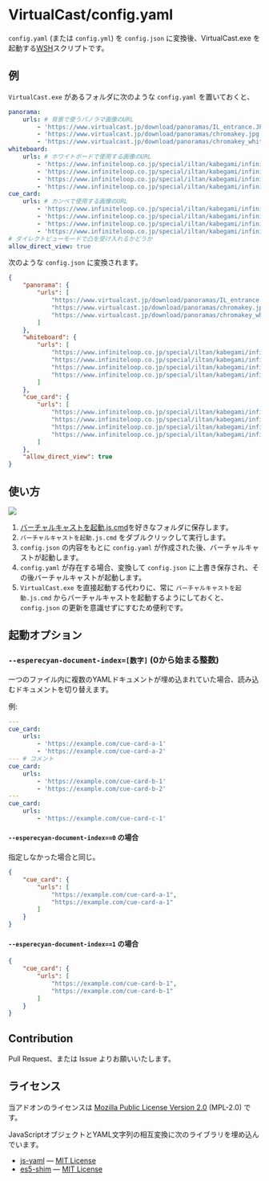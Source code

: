 VirtualCast/config.yaml
=======================
`config.yaml` (または `config.yml`) を `config.json` に変換後、VirtualCast.exe を起動する[WSH]スクリプトです。

[WSH]: https://ja.wikipedia.org/wiki/Windows_Script_Host "Windows Script Hostとは、Microsoft Windowsにおいてテキストファイルに記述したスクリプトを実行するスクリプト実行環境である。"

例
---
`VirtualCast.exe` があるフォルダに次のような `config.yaml` を置いておくと、

```yaml
panorama:
    urls: # 背景で使うパノラマ画像のURL
        - 'https://www.virtualcast.jp/download/panoramas/IL_entrance.JPG'
        - 'https://www.virtualcast.jp/download/panoramas/chromakey.jpg'
        - 'https://www.virtualcast.jp/download/panoramas/chromakey_white.jpg'
whiteboard:
    urls: # ホワイトボードで使用する画像のURL
        - 'https://www.infiniteloop.co.jp/special/iltan/kabegami/infiniteloop-iltan-red-1024x768.jpg'
        - 'https://www.infiniteloop.co.jp/special/iltan/kabegami/infiniteloop-iltan-blue-1024x768.jpg'
        - 'https://www.infiniteloop.co.jp/special/iltan/kabegami/infiniteloop-iltan-pop-1024x768.jpg'
        - 'https://www.infiniteloop.co.jp/special/iltan/kabegami/infiniteloop-iltan-sd-1024x768.jpg'
cue_card:
    urls: # カンペで使用する画像のURL
        - 'https://www.infiniteloop.co.jp/special/iltan/kabegami/infiniteloop-iltan-red-1024x768.jpg'
        - 'https://www.infiniteloop.co.jp/special/iltan/kabegami/infiniteloop-iltan-blue-1024x768.jpg'
        - 'https://www.infiniteloop.co.jp/special/iltan/kabegami/infiniteloop-iltan-pop-1024x768.jpg'
        - 'https://www.infiniteloop.co.jp/special/iltan/kabegami/infiniteloop-iltan-sd-1024x768.jpg'
# ダイレクトビューモードで凸を受け入れるかどうか
allow_direct_view: true
```

次のような `config.json` に変換されます。

```json
{
	"panorama": {
		"urls": [
			"https://www.virtualcast.jp/download/panoramas/IL_entrance.JPG",
			"https://www.virtualcast.jp/download/panoramas/chromakey.jpg",
			"https://www.virtualcast.jp/download/panoramas/chromakey_white.jpg"
		]
	},
	"whiteboard": {
		"urls": [
			"https://www.infiniteloop.co.jp/special/iltan/kabegami/infiniteloop-iltan-red-1024x768.jpg",
			"https://www.infiniteloop.co.jp/special/iltan/kabegami/infiniteloop-iltan-blue-1024x768.jpg",
			"https://www.infiniteloop.co.jp/special/iltan/kabegami/infiniteloop-iltan-pop-1024x768.jpg",
			"https://www.infiniteloop.co.jp/special/iltan/kabegami/infiniteloop-iltan-sd-1024x768.jpg"
		]
	},
	"cue_card": {
		"urls": [
			"https://www.infiniteloop.co.jp/special/iltan/kabegami/infiniteloop-iltan-red-1024x768.jpg",
			"https://www.infiniteloop.co.jp/special/iltan/kabegami/infiniteloop-iltan-blue-1024x768.jpg",
			"https://www.infiniteloop.co.jp/special/iltan/kabegami/infiniteloop-iltan-pop-1024x768.jpg",
			"https://www.infiniteloop.co.jp/special/iltan/kabegami/infiniteloop-iltan-sd-1024x768.jpg"
		]
	},
	"allow_direct_view": true
}
```

使い方
------
![](demo.gif)

1. [バーチャルキャストを起動.js.cmd]を好きなフォルダに保存します。
2. `バーチャルキャストを起動.js.cmd` をダブルクリックして実行します。
3. `config.json` の内容をもとに `config.yaml` が作成された後、バーチャルキャストが起動します。
4. `config.yaml` が存在する場合、変換して `config.json` に上書き保存され、その後バーチャルキャストが起動します。
5. `VirtualCast.exe` を直接起動する代わりに、常に `バーチャルキャストを起動.js.cmd` からバーチャルキャストを起動するようにしておくと、
   `config.json` の更新を意識せずにすむため便利です。

[バーチャルキャストを起動.js.cmd]: https://esperecyan.github.io/virtualcast-config/%E3%83%90%E3%83%BC%E3%83%81%E3%83%A3%E3%83%AB%E3%82%AD%E3%83%A3%E3%82%B9%E3%83%88%E3%82%92%E8%B5%B7%E5%8B%95.js.cmd

起動オプション
--------------
### `--esperecyan-document-index=[数字]` (0から始まる整数)
一つのファイル内に複数のYAMLドキュメントが埋め込まれていた場合、読み込むドキュメントを切り替えます。

例:

```yaml
---
cue_card:
    urls:
        - 'https://example.com/cue-card-a-1'
        - 'https://example.com/cue-card-a-2'
--- # コメント
cue_card:
    urls:
        - 'https://example.com/cue-card-b-1'
        - 'https://example.com/cue-card-b-2'
---
cue_card:
    urls:
        - 'https://example.com/cue-card-c-1'
```

#### `--esperecyan-document-index==0` の場合
指定しなかった場合と同じ。

```json
{
	"cue_card": {
		"urls": [
			"https://example.com/cue-card-a-1",
			"https://example.com/cue-card-a-1"
		]
	}
}
```

#### `--esperecyan-document-index==1` の場合

```json
{
	"cue_card": {
		"urls": [
			"https://example.com/cue-card-b-1",
			"https://example.com/cue-card-b-1"
		]
	}
}
```

Contribution
------------
Pull Request、または Issue よりお願いいたします。

ライセンス
----------
当アドオンのライセンスは [Mozilla Public License Version 2.0] \(MPL-2.0) です。

JavaScriptオブジェクトとYAML文字列の相互変換に次のライブラリを埋め込んでいます。

- [js-yaml] — [MIT License]
- [es5-shim] — [MIT License]

[Mozilla Public License Version 2.0]: https://www.mozilla.org/MPL/2.0/
[js-yaml]: https://github.com/nodeca/js-yaml
[es5-shim]: https://github.com/es-shims/es5-shim
[MIT License]: https://ja.osdn.net/projects/opensource/wiki/licenses/MIT_license
